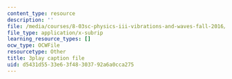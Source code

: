 ```yaml
---
content_type: resource
description: ''
file: /media/courses/8-03sc-physics-iii-vibrations-and-waves-fall-2016/d5431d5533e63f48303792a6a0cca275_gDzWxDqb8Xg.srt
file_type: application/x-subrip
learning_resource_types: []
ocw_type: OCWFile
resourcetype: Other
title: 3play caption file
uid: d5431d55-33e6-3f48-3037-92a6a0cca275
---
```

